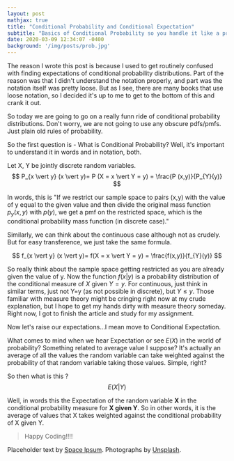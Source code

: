 ```yaml
---
layout: post
mathjax: true
title: "Conditional Probability and Conditional Expectation"
subtitle: "Basics of Conditional Probability so you handle it like a pro"
date: 2020-03-09 12:34:07 -0400
background: '/img/posts/prob.jpg'
---
```




<p>The reason I wrote this post is because I used to get routinely confused with finding expectations of conditional probability distributions. Part of the reason was that I didn't understand the notation properly, and part was the notation itself was pretty loose. But as I see, there are many books that use loose notation, so I decided it's up to me to get to the bottom of this and crank it out.</p>

<p>So today we are going to go on a really funn ride of conditional probability distributions. Don't worry, we are not going to use any obscure pdfs/pmfs. Just plain old rules of probability.</p>

<p>So the first question is - What is Conditional Probability? Well, it's important to understand it in words and in notation, both.

Let X, Y be jointly discrete random variables.
$$
    P_{x \vert y} (x \vert y)= P (X = x \vert Y = y) = \frac{P (x,y)}{P_{Y}(y)}
$$

In words, this is "If we restrict our sample space to pairs (x,y) with the value of y equal to the given value and then divide the original mass function $p_{y}(x,y)$ with $p(y)$, we get a pmf on the restricted space, which is the conditional probability mass function (in discrete case)."

Similarly, we can think about the continuous case although not as crudely. But for easy transference, we just take the same formula.

$$ f_{x \vert y} (x \vert y)= f(X = x \vert Y = y) = \frac{f(x,y)}{f_{Y}(y)} $$

So really think about the sample space getting restricted as you are already given the value of y. Now the function $f(x \vert y)$ is a probability distribution of the conditional measure of $X$ given $Y=y$. For continuous, just think in similar terms, just not Y=y (as not possible in discrete), but $Y \leq y$. Those familiar with measure theory might be cringing right now at my crude explanation, but I hope to get my hands dirty with measure theory someday. Right now, I got to finish the article and study for my assignment.</p>

Now let's raise our expectations...I mean move to Conditional Expectation.

What comes to mind when we hear Expectation or see $E(X)$ in the world of probability? Something related to average value I suppose? It's actually an average of all the values the random variable can take weighted against the probability of that random variable taking those values. Simple, right?

So then what is this ? $$ E(X \vert Y) $$

Well, in words this the Expectation of the random variable <strong>X</strong> in the conditional probability measure for <strong>X given Y</strong>.
So in other words, it is the average of values that X takes weighted against the conditional probability of X given Y.





<blockquote class="blockquote">Happy Coding!!!!</blockquote>
<p>Placeholder text by <a href="http://spaceipsum.com/">Space Ipsum</a>. Photographs by <a href="https://unsplash.com/">Unsplash</a>.</p>
